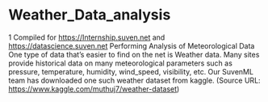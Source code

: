 # Weather_Data_analysis
1 Compiled for https://Internship.suven.net and https://datascience.suven.net Performing Analysis of Meteorological Data One type of data that’s easier to find on the net is Weather data. Many sites provide historical data on many meteorological parameters such as pressure, temperature, humidity, wind_speed, visibility, etc. Our SuvenML team has downloaded one such weather dataset from kaggle. (Source URL: https://www.kaggle.com/muthuj7/weather-dataset)
